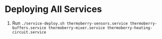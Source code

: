 # Deploying All Services
1. Run `./service-deploy.sh thermoberry-sensors.service thermoberry-buffers.service thermoberry-mixer.service thermoberry-heating-circuit.service`

